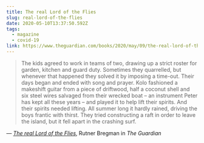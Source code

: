 ```yaml
---
title: The real Lord of the Flies
slug: real-lord-of-the-flies
date: 2020-05-10T13:37:50.592Z
tags:
  - magazine
  - covid-19
link: https://www.theguardian.com/books/2020/may/09/the-real-lord-of-the-flies-what-happened-when-six-boys-were-shipwrecked-for-15-months
---
```

> The kids agreed to work in teams of two, drawing up a strict roster for garden, kitchen and guard duty. Sometimes they quarrelled, but whenever that happened they solved it by imposing a time-out. Their days began and ended with song and prayer. Kolo fashioned a makeshift guitar from a piece of driftwood, half a coconut shell and six steel wires salvaged from their wrecked boat – an instrument Peter has kept all these years – and played it to help lift their spirits. And their spirits needed lifting. All summer long it hardly rained, driving the boys frantic with thirst. They tried constructing a raft in order to leave the island, but it fell apart in the crashing surf.

— _[The real Lord of the Flies](https://www.theguardian.com/books/2020/may/09/the-real-lord-of-the-flies-what-happened-when-six-boys-were-shipwrecked-for-15-months)_, Rutner Bregman in _The Guardian_